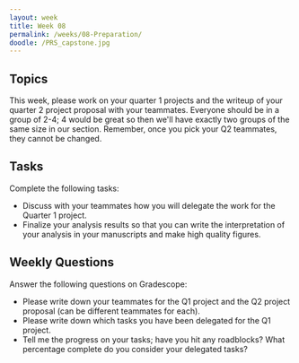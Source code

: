 ```yaml
---
layout: week
title: Week 08
permalink: /weeks/08-Preparation/
doodle: /PRS_capstone.jpg
---
```


## Topics

This week, please work on your quarter 1 projects and the writeup of your quarter 2 project proposal with your teammates. Everyone should be in a group of 2-4; 4 would be great so then we'll have exactly two groups of the same size in our section. Remember, once you pick your Q2 teammates, they cannot be changed. 


## Tasks

Complete the following tasks:

* Discuss with your teammates how you will delegate the work for the Quarter 1 project. 
* Finalize your analysis results so that you can write the interpretation of your analysis in your manuscripts and make high quality figures. 

## Weekly Questions

Answer the following questions on Gradescope:
* Please write down your teammates for the Q1 project and the Q2 project proposal (can be different teammates for each).
* Please write down which tasks you have been delegated for the Q1 project.
* Tell me the progress on your tasks; have you hit any roadblocks? What percentage complete do you consider your delegated tasks? 
